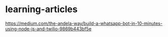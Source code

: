 # learning-articles
https://medium.com/the-andela-way/build-a-whatsapp-bot-in-10-minutes-using-node-js-and-twilio-9869b443bf5e
